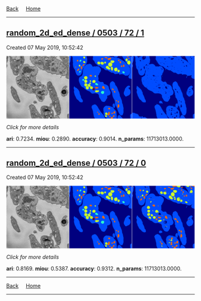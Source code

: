 
[Back](..)&nbsp;&nbsp;&nbsp;&nbsp;&nbsp;[Home](https://leapmanlab.github.io/snapshots)

---

<div class="summary"><a href="1"><h2>random_2d_ed_dense / 0503 / 72 / 1</h2></a><p>Created 07 May 2019, 10:52:42
</p><a href="1"><img src="1/media/summary.png" align="center"></a><p>
<i>Click for more details</i>
</p></div>

**ari**: 0.7234. **miou**: 0.2890. **accuracy**: 0.9014. **n_params**: 11713013.0000. 

---

<div class="summary"><a href="0"><h2>random_2d_ed_dense / 0503 / 72 / 0</h2></a><p>Created 07 May 2019, 10:52:42
</p><a href="0"><img src="0/media/summary.png" align="center"></a><p>
<i>Click for more details</i>
</p></div>

**ari**: 0.8169. **miou**: 0.5387. **accuracy**: 0.9312. **n_params**: 11713013.0000. 

---

[Back](..)&nbsp;&nbsp;&nbsp;&nbsp;&nbsp;[Home](https://leapmanlab.github.io/snapshots)

---
